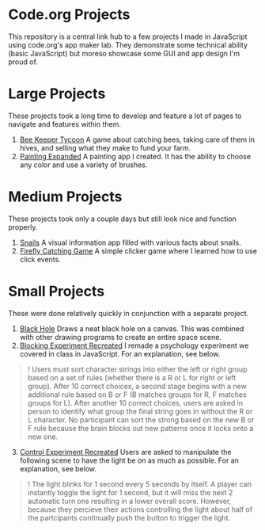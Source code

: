 # Code.org Projects

This repository is a central link hub to a few projects I made in JavaScript using code.org's app maker lab. They demonstrate some technical ability (basic JavaScript) but moreso showcase some GUI and app design I'm proud of.

# Large Projects
These projects took a long time to develop and feature a lot of pages to navigate and features within them.
1. [Bee Keeper Tycoon](https://studio.code.org/projects/applab/uXzeOUnb43GIFuoJ8-uxDO-GL5-4hYgRqgb0eq2W5Lg) A game about catching bees, taking care of them in hives, and selling what they make to fund your farm.
2. [Painting Expanded](https://studio.code.org/projects/applab/6WNJJUVrZulNhgNJzEmhyw) A painting app I created. It has the ability to choose any color and use a variety of brushes.

# Medium Projects
These projects took only a couple days but still look nice and function properly.
1. [Snails](https://studio.code.org/projects/applab/5zkx42Op7Yy_ycMHNn8rtA) A visual information app filled with various facts about snails.
2. [Firefly Catching Game](https://studio.code.org/projects/applab/WCyiHQS7wc47SOepM6mVzQ) A simple clicker game where I learned how to use click events.

# Small Projects
These were done relatively quickly in conjunction with a separate project.
1. [Black Hole](https://studio.code.org/projects/applab/-Pb5hAZyIiJbN4fB7YY2AQ) Draws a neat black hole on a canvas. This was combined with other drawing programs to create an entire space scene.
2. [Blocking Experiment Recreated](https://studio.code.org/projects/applab/snv3eWgsq2GmKpnPbbK9DFtDyQEV3AZ3nqshRY2bQRM) I remade a psychology experiment we covered in class in JavaScript. For an explanation, see below.
>! Users must sort character strings into either the left or right group based on a set of rules (whether there is a R or L for right or left group). After 10 correct choices, a second stage begins with a new additional rule based on B or F (B matches groups for R, F matches groups for L). After another 10 correct choices, users are asked in person to identify what group the final string goes in without the R or L character. No participant can sort the strong based on the new B or F rule because the brain blocks out new patterns once it locks onto a new one.
3. [Control Experiment Recreated](https://studio.code.org/projects/applab/8lutr-Kq7Ps1DOIH-2DdcnkZxxAmeBxf3z1NmvZUz_0) Users are asked to manipulate the following scene to have the light be on as much as possible. For an explanation, see below.
>! The light blinks for 1 second every 5 seconds by itself. A player can instantly toggle the light for 1 second, but it will miss the next 2 automatic turn ons resulting in a lower overall score. However, because they percieve their actions controlling the light about half of the partcipants continually push the button to trigger the light.
